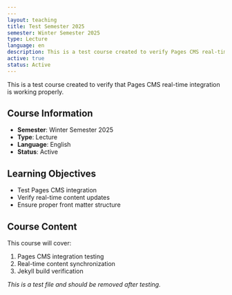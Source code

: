 ```yaml
---
---
layout: teaching
title: Test Semester 2025
semester: Winter Semester 2025
type: Lecture
language: en
description: This is a test course created to verify Pages CMS real-time integration
active: true
status: Active
---
```






This is a test course created to verify that Pages CMS real-time integration is working properly.

## Course Information
- **Semester**: Winter Semester 2025
- **Type**: Lecture
- **Language**: English
- **Status**: Active

## Learning Objectives
- Test Pages CMS integration
- Verify real-time content updates
- Ensure proper front matter structure

## Course Content
This course will cover:
1. Pages CMS integration testing
2. Real-time content synchronization
3. Jekyll build verification

*This is a test file and should be removed after testing.* 